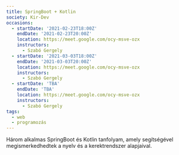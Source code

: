 ```yaml
---
title: SpringBoot + Kotlin
society: Kir-Dev
occasions:
  - startDate: '2021-02-23T18:00Z'
    endDate: '2021-02-23T20:00Z'
    location: https://meet.google.com/ocy-msve-ozx
    instructors:
      - Szabó Gergely
  - startDate: '2021-03-03T18:00Z'
    endDate: '2021-03-03T20:00Z'
    location: https://meet.google.com/ocy-msve-ozx
    instructors:
      - Szabó Gergely
  - startDate: 'TBA'
    endDate: 'TBA'
    location: https://meet.google.com/ocy-msve-ozx
    instructors:
      - Szabó Gergely
tags:
  - web
  - programozás
---
```


Három alkalmas SpringBoot és Kotlin tanfolyam, amely segítségével megismerkedhedtek a nyelv és a kerektrendszer alapjaival.
